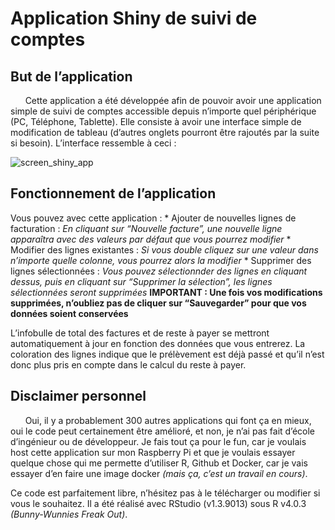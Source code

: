 Application Shiny de suivi de comptes
================

## But de l’application

      Cette application a été développée afin de pouvoir avoir une
application simple de suivi de comptes accessible depuis n’importe quel
périphérique (PC, Téléphone, Tablette). Elle consiste à avoir une
interface simple de modification de tableau (d’autres onglets pourront
être rajoutés par la suite si besoin). L’interface ressemble à ceci :

![screen\_shiny\_app](screen_shiny_1.png)

## Fonctionnement de l’application

Vous pouvez avec cette application : \* Ajouter de nouvelles lignes de
facturation : *En cliquant sur “Nouvelle facture”, une nouvelle ligne
apparaîtra avec des valeurs par défaut que vous pourrez modifier* \*
Modifier des lignes existantes : *Si vous double cliquez sur une valeur
dans n’importe quelle colonne, vous pourrez alors la modifier* \*
Supprimer des lignes sélectionnées : *Vous pouvez sélectionnder des
lignes en cliquant dessus, puis en cliquant sur “Supprimer la
sélection”, les lignes sélectionnées seront supprimées* **IMPORTANT :
Une fois vos modifications supprimées, n’oubliez pas de cliquer sur
“Sauvegarder” pour que vos données soient conservées**

L’infobulle de total des factures et de reste à payer se mettront
automatiquement à jour en fonction des données que vous entrerez. La
coloration des lignes indique que le prélèvement est déjà passé et qu’il
n’est donc plus pris en compte dans le calcul du reste à payer.

## Disclaimer personnel

      Oui, il y a probablement 300 autres applications qui font ça en
mieux, oui le code peut certainement être amélioré, et non, je n’ai pas
fait d’école d’ingénieur ou de développeur. Je fais tout ça pour le fun,
car je voulais host cette application sur mon Raspberry Pi et que je
voulais essayer quelque chose qui me permette d’utiliser R, Github et
Docker, car je vais essayer d’en faire une image docker *(mais ça, c’est
un travail en cours)*.

Ce code est parfaitement libre, n’hésitez pas à le télécharger ou
modifier si vous le souhaitez. Il a été réalisé avec RStudio (v1.3.9013)
sous R v4.0.3 *(Bunny-Wunnies Freak Out)*.
